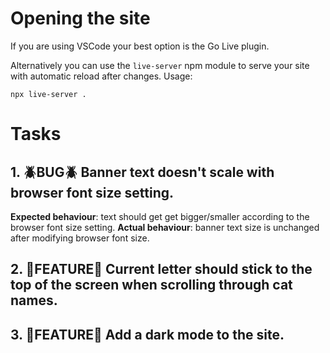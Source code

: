 # Opening the site

If you are using VSCode your best option is the Go Live plugin.

Alternatively you can use the `live-server` npm module to serve your site with automatic reload after changes.
Usage:
```shell
npx live-server .
```

# Tasks

## 1. 🪲BUG🪲 Banner text doesn't scale with browser font size setting.

**Expected behaviour**: text should get get bigger/smaller according to the browser font size setting.
**Actual behaviour**: banner text size is unchanged after modifying browser font size.

## 2. 🚀FEATURE🚀 Current letter should stick to the top of the screen when scrolling through cat names.

## 3. 🚀FEATURE🚀 Add a dark mode to the site.
